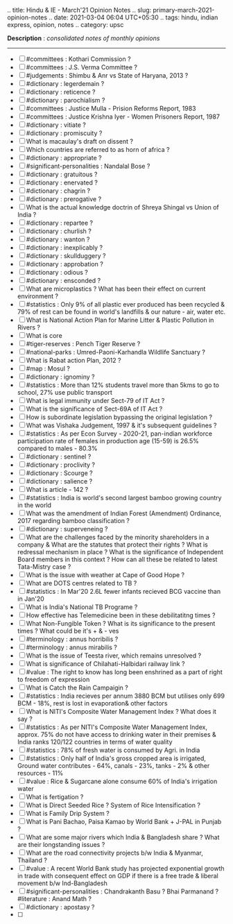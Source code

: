 .. title: Hindu & IE - March'21 Opinion Notes
.. slug: primary-march-2021-opinion-notes
.. date: 2021-03-04 06:04 UTC+05:30
.. tags: hindu, indian express, opinion, notes
.. category: upsc

**Description** : *consolidated notes of monthly opinions*

***
<!-- TEASER_END -->

- [ ] #committees : Kothari Commission ?
- [ ] #committees : J.S. Verma Committee ? 
- [ ] #judgements : Shimbu & Anr vs State of Haryana, 2013 ?
- [ ] #dictionary : legerdemain ? 
- [ ] #dictionary : reticence ?
- [ ] #dictionary : parochialism ? 
- [ ] #committees : Justice Mulla - Prision Reforms Report, 1983
- [ ] #committees : Justice Krishna Iyer - Women Prisoners Report, 1987 
- [ ] #dictionary : vitiate ? 
- [ ] #dictionary : promiscuity ? 
- [ ] What is macaulay's draft on dissent ? 
- [ ] Which countries are referred to as horn of africa ? 
- [ ] #dictionary : appropriate ? 
- [ ] #significant-personalities : Nandalal Bose ? 
- [ ] #dictionary : gratuitous ?
- [ ] #dictionary : enervated ?
- [ ] #dictionary : chagrin ? 
- [ ] #dictionary : prerogative ? 
- [ ] What is the actual knowledge doctrin of Shreya Shingal vs Union of India ? 
- [ ] #dictionary : repartee ? 
- [ ] #dictionary : churlish ? 
- [ ] #dictionary : wanton ? 
- [ ] #dictionary : inexplicably ? 
- [ ] #dictionary : skullduggery  ?
- [ ] #dictionary : approbation ?
- [ ] #dictionary : odious ? 
- [ ] #dictionary : ensconded ? 
- [ ] What are microplastics ? What has been their effect on current environment ? 
- [ ] #statistics : Only 9% of all plastic ever produced has been recycled & 79% of rest can be found in world's landfills & our nature - air, water etc.
- [ ] What is National Action Plan for Marine Litter & Plastic Pollution in Rivers ? 
- [ ] What is core 
- [ ] #tiger-reserves : Pench Tiger Reserve ? 
- [ ] #national-parks : Umred-Paoni-Karhandla Wildlife Sanctuary ? 
- [ ] What is Rabat action Plan, 2012 ? 
- [ ] #map : Mosul ? 
- [ ] #dictionary : ignominy ?
- [ ] #statistics : More than 12% students travel more than 5kms  to go to school, 27% use public transport
- [ ] What is legal immunity under Sect-79 of IT Act ? 
- [ ] What is the significance of Sect-69A of IT Act ? 
- [ ] How is subordinate legislation bypassing the original legislation ? 
- [ ] What was Vishaka Judgement, 1997 & it's subsequent guidelines ? 
- [ ] #statistics : As per Econ Survey - 2020-21, pan-indian workforce participation rate of females in production age (15-59) is 26.5% compared to males - 80.3%
- [ ] #dictionary : sentinel ?
- [ ] #dictionary : proclivity ? 
- [ ] #dictionary : Scourge ? 
- [ ] #dictionary : salience ? 
- [ ] What is article - 142 ? 
- [ ] #statistics : India is world's second largest bamboo growing country in the world
- [ ] What was the amendment of Indian Forest (Amendment) Ordinance, 2017 regarding bamboo classification ? 
- [ ] #dictionary : superveneing ?
- [ ] What are the challenges faced by the minority shareholders in a company & What are the statutes that protect their rights ? What is redressal mechanism in place ? What is the significance of Independent Board members in this context ? How can all these be related to latest Tata-Mistry case ? 
- [ ] What is the issue with weather at Cape of Good Hope ? 
- [ ] What are DOTS centres related to TB ? 
- [ ] #statistics : In Mar'20 2.6L fewer infants recieved BCG vaccine than in Jan'20
- [ ] What is India's National TB Programe ? 
- [ ] How effective has Telemedicine been in these debilitatitng times ? 
- [ ] What Non-Fungible Token ? What is its significance to the present times ? What could be it's + & - ves
- [ ] #terminology : annus horribilis ? 
- [ ] #terminology : annus mirabilis ?
- [ ] What is the issue of Teesta river, which remains unresolved ? 
- [ ] What is significance of Chilahati-Halbidari railway link ?
- [ ] #value : The right to know has long been enshrined as a part of right to freedom of expression 
- [ ] What is Catch the Rain Campaigin ?
- [ ] #statistics : India recieves per annum 3880 BCM but utilises only 699 BCM - 18%, rest is lost in evaporation& other factors
- [ ] What is NITI's Composite Water Management Index ? What does it say ?
- [ ] #statistics : As per NITI's Composite Water Management Index, approx. 75% do not have access to drinking water in their premises & India ranks 120/122 countries in terms of water quality
- [ ] #statistics : 78% of fresh water is consumed by Agri. in India
- [ ] #statistics : Only half of India's gross cropped area is irrigated, Ground water contributes - 64%, canals  - 23%, tanks - 2% & other resources - 11%
- [ ] #value : Rice & Sugarcane alone consume 60% of India's irrigation water
- [ ] What is fertigation ? 
- [ ] What is Direct Seeded Rice ? System of Rice Intensification ? 
- [ ] What is Family Drip System ? 
- [ ] What is Pani Bachao, Paisa Kamao by World Bank + J-PAL in Punjab ? 
- [ ] What are some major rivers which India & Bangladesh share ? What are their longstanding issues ? 
- [ ] What are the road connectivity projects b/w India & Myanmar, Thailand ? 
- [ ] #value : A recent World Bank study has projected exponential growth in trade with consequent effect on GDP if there is a free trade & liberal movement b/w Ind-Bangladesh
- [ ] #significant-personalities : Chandrakanth Basu ? Bhai Parmanand ? #literature : Anand Math ? 
- [ ] #dictionary : apostasy ? 
- [ ] 